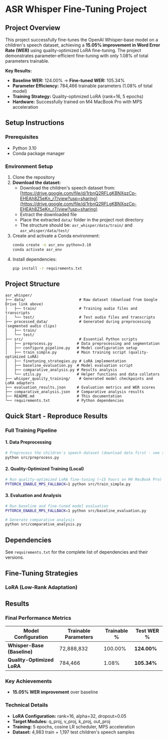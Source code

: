 # ASR Whisper Fine-Tuning Project

## Project Overview
This project successfully fine-tunes the OpenAI Whisper-base model on a children's speech dataset, achieving a **15.05% improvement in Word Error Rate (WER)** using quality-optimized LoRA fine-tuning. The project demonstrates parameter-efficient fine-tuning with only 1.08% of total parameters trainable.

**Key Results:**
- **Baseline WER:** 124.00% → **Fine-tuned WER:** 105.34%
- **Parameter Efficiency:** 784,466 trainable parameters (1.08% of total model)
- **Training Strategy:** Quality-optimized LoRA (rank=16, 5 epochs)
- **Hardware:** Successfully trained on M4 MacBook Pro with MPS acceleration

## Setup Instructions

### Prerequisites
- Python 3.10
- Conda package manager

### Environment Setup
1. Clone the repository
2. **Download the dataset:**
   - Download the children's speech dataset from: [https://drive.google.com/file/d/1rbnQ2RFLgKBNXqzCp-EHEAh8Z5eKn_r7/view?usp=sharing](https://drive.google.com/file/d/1rbnQ2RFLgKBNXqzCp-EHEAh8Z5eKn_r7/view?usp=sharing)
   - Extract the downloaded file
   - Place the extracted `data/` folder in the project root directory
   - The structure should be: `asr_whisper/data/train/` and `asr_whisper/data/test/`
3. Create and activate a Conda environment:
   ```bash
   conda create -n asr_env python=3.10
   conda activate asr_env
   ```
4. Install dependencies:
   ```bash
   pip install -r requirements.txt
   ```

## Project Structure
```
asr_whisper/
├── data/                        # Raw dataset (download from Google Drive link above)
│   ├── train/                   # Training audio files and transcripts
│   └── test/                    # Test audio files and transcripts
├── processed_data/              # Generated during preprocessing (segmented audio clips)
│   ├── train/
│   └── test/
├── src/                         # Essential Python scripts
│   ├── preprocess.py           # Data preprocessing and segmentation
│   ├── configure_pipeline.py   # Model configuration setup
│   ├── train_simple.py         # Main training script (quality-optimized LoRA)
│   ├── finetuning_strategies.py # LoRA implementation
│   ├── baseline_evaluation.py  # Model evaluation script
│   ├── comparative_analysis.py # Results analysis
│   └── utils.py                # Helper functions and data collators
├── whisper_quality_training/    # Generated model checkpoints and LoRA adapters
├── evaluation_results.json     # Evaluation metrics and WER scores
├── comparative_analysis.json   # Comparative analysis results
├── README.md                   # This documentation
└── requirements.txt            # Python dependencies
```


## Quick Start - Reproduce Results

### Full Training Pipeline

#### 1. Data Preprocessing
```bash
# Preprocess the children's speech dataset (download data first - see setup instructions)
python src/preprocess.py
```

#### 2. Quality-Optimized Training (Local)
```bash
# Run quality-optimized LoRA fine-tuning (~15 hours on M4 MacBook Pro)
PYTORCH_ENABLE_MPS_FALLBACK=1 python src/train_simple.py
```

#### 3. Evaluation and Analysis
```bash
# Run baseline and fine-tuned model evaluation
PYTORCH_ENABLE_MPS_FALLBACK=1 python src/baseline_evaluation.py

# Generate comparative analysis
python src/comparative_analysis.py
```

## Dependencies
See `requirements.txt` for the complete list of dependencies and their versions.

## Fine-Tuning Strategies

### LoRA (Low-Rank Adaptation)



## Results

### Final Performance Metrics

| Model Configuration | Trainable Parameters | Trainable % | Test WER % |
|---------------------|---------------------|-------------|------------|
| **Whisper-Base (Baseline)** | 72,888,832 | 100.00% | **124.00%** |
| **Quality-Optimized LoRA** | 784,466 | 1.08% | **105.34%** |

### Key Achievements
- **15.05% WER improvement** over baseline


### Technical Details
- **LoRA Configuration:** rank=16, alpha=32, dropout=0.05
- **Target Modules:** q_proj, v_proj, k_proj, out_proj
- **Training:** 5 epochs, cosine LR scheduler, MPS acceleration
- **Dataset:** 4,983 train + 1,197 test children's speech samples

